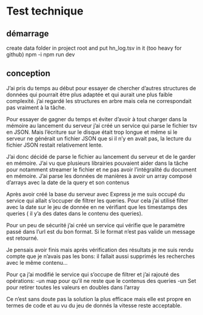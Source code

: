 # Test technique

## démarrage
create data folder in project root and put hn_log.tsv in it (too heavy for github)
npm -i
npm run dev

## conception

 J’ai pris du temps au début pour essayer de chercher d’autres structures de données qui pourrait être plus adaptée et qui aurait une plus faible complexité. j’ai regardé les structures en arbre mais cela ne correspondait pas vraiment à la tâche.

Pour essayer de gagner du temps et éviter d’avoir à tout charger dans la mémoire au lancement du serveur j’ai créé un service qui parse le fichier tsv en JSON. Mais l’écriture sur le disque était trop longue et même si le serveur ne générait un fichier JSON que si il n’y en avait pas, la lecture du fichier JSON restait relativement lente. 

J’ai donc décidé de parse le fichier au lancement du serveur et de le garder en mémoire. J’ai vu que plusieurs librairies pouvaient aider dans la tâche pour notamment streamer le fichier et ne pas avoir l’intégralité du document en mémoire. 
J’ai parse les données de manières à avoir un array composé d’arrays avec la date de la query et son contenus  

Après avoir créé la base du serveur avec Express je me suis occupé du service qui allait s’occuper de filtrer les queries. Pour cela j’ai utilisé filter avec la date sur le jeu de donnée en ne vérifiant que les timestamps des queries ( il y’a des dates dans le contenu des queries).

Pour un peu de sécurité j’ai créé un service qui vérifie que le paramètre passé dans l’url est du bon format. Si le format n’est pas valide un message est retourné.

Je pensais avoir finis mais après vérification des résultats je me suis rendu compte que je n’avais pas les bons: il fallait aussi supprimés les recherches avec le même contenu… 

Pour ça j’ai modifié le service qui s’occupe de filtrer et j’ai rajouté des opérations:
	-un map pour qu’il ne reste que le contenus des queries
	-un Set pour retirer toutes les valeurs en doubles dans l’array

Ce n’est sans doute pas la solution la plus efficace mais elle est propre en termes de code et au vu du jeu de donnés la vitesse reste acceptable. 
